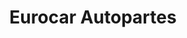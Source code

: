 ---
title: "Eurocar Autopartes"
url: /ciudad-autonoma-de-buenos-aires/eurocar-autopartes/
shop: Autoteile
---